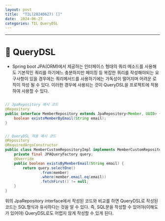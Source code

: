 ```yaml
---
layout: post
title:  "TIL(20240627) []"
date:  2024-06-27
categories: TIL QueryDSL
---
```


---------------------------------------------------------------------

# 📌 QueryDSL
- Spring boot JPA(ORM)에서 제공하는 인터페이스 형태의 쿼리 메소드를 사용해도 기본적인 쿼리를 하기에느 충분하지만 페이징 등 복잡한 쿼리를 작성해야되는 요구사항이 있을 경우에는 쿼리메서드를 사용하기에는 가독성이 떨어지며 어려운 로직이 작성 될 수 있다. 이러한 경우에 사용되는 것이 QueryDSL을 프로젝트에 적용하여 사용할 수 있다.

```java

// JpaRepository 예시 코드
@Repository
public interface MemberRepository extends JpaRepository<Member, UUID> {
	boolean existsMemberByEmail(String email);
}

```

```java

// QueryDSL 적용 예시 코드
@Repository
@RequiredArgsConstructor
public class MemberCustomRepositoryImpl implements MemberCustomRepository {
    private final JPAQueryFactory query;
    @Override
    public boolean existsByMemberEmail(String email) {
        return query.selectOne()
                .from(member)
                .where(member.email.eq(email))
                .fetchFirst() != null;
    }
}

```

위의 JpaRepository interface에서 작성된 코드와 비교를 하면 QueryDSL로 작성된 코드는 SQL형식과 유사하다는 것을 알 수 있다.
즉, SQL문을 작성할 수 있어야(이해도가 있어야) QueryDSL로도 어렵지 않게 작성할 수 있게 된다.

